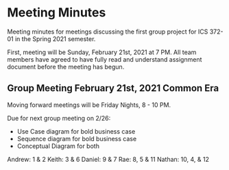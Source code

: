 # Meeting Minutes
Meeting minutes for meetings discussing the first group project for ICS 372-01
in the Spring 2021 semester.

First, meeting will be Sunday, February 21st, 2021 at 7 PM. All team members
have agreed to have fully read and understand assignment document before the
meeting has begun.

## Group Meeting February 21st, 2021 Common Era
Moving forward meetings will be Friday Nights, 8 - 10 PM.

Due for next group meeting on 2/26:
- Use Case diagram for bold business case
- Sequence diagram for bold business case
- Conceptual Diagram for both

Andrew: 1 & 2
Keith: 3 & 6
Daniel: 9 & 7
Rae: 8, 5 & 11
Nathan: 10, 4, & 12